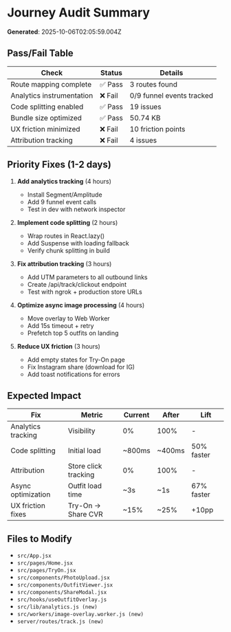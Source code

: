 # Journey Audit Summary

**Generated**: 2025-10-06T02:05:59.004Z

## Pass/Fail Table

| Check | Status | Details |
|-------|--------|----------|
| Route mapping complete | ✅ Pass | 3 routes found |
| Analytics instrumentation | ❌ Fail | 0/9 funnel events tracked |
| Code splitting enabled | ✅ Pass | 19 issues |
| Bundle size optimized | ✅ Pass | 50.74 KB |
| UX friction minimized | ❌ Fail | 10 friction points |
| Attribution tracking | ❌ Fail | 4 issues |

## Priority Fixes (1-2 days)

1. **Add analytics tracking** (4 hours)
   - Install Segment/Amplitude
   - Add 9 funnel event calls
   - Test in dev with network inspector

2. **Implement code splitting** (2 hours)
   - Wrap routes in React.lazy()
   - Add Suspense with loading fallback
   - Verify chunk splitting in build

3. **Fix attribution tracking** (3 hours)
   - Add UTM parameters to all outbound links
   - Create /api/track/clickout endpoint
   - Test with ngrok + production store URLs

4. **Optimize async image processing** (4 hours)
   - Move overlay to Web Worker
   - Add 15s timeout + retry
   - Prefetch top 5 outfits on landing

5. **Reduce UX friction** (3 hours)
   - Add empty states for Try-On page
   - Fix Instagram share (download for IG)
   - Add toast notifications for errors

## Expected Impact

| Fix | Metric | Current | After | Lift |
|-----|--------|---------|-------|------|
| Analytics tracking | Visibility | 0% | 100% | - |
| Code splitting | Initial load | ~800ms | ~400ms | 50% faster |
| Attribution | Store click tracking | 0% | 100% | - |
| Async optimization | Outfit load time | ~3s | ~1s | 67% faster |
| UX friction fixes | Try-On → Share CVR | ~15% | ~25% | +10pp |

## Files to Modify

- `src/App.jsx`
- `src/pages/Home.jsx`
- `src/pages/TryOn.jsx`
- `src/components/PhotoUpload.jsx`
- `src/components/OutfitViewer.jsx`
- `src/components/ShareModal.jsx`
- `src/hooks/useOutfitOverlay.js`
- `src/lib/analytics.js (new)`
- `src/workers/image-overlay.worker.js (new)`
- `server/routes/track.js (new)`

